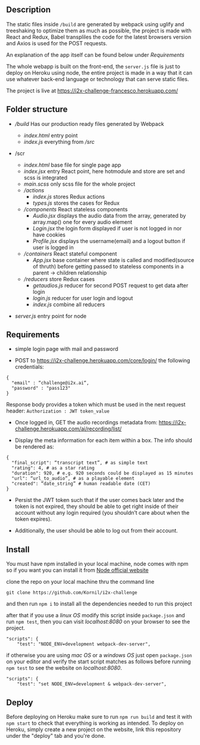 ## Description

The static files inside `/build` are generated by webpack using uglify and treeshaking to optimize them as much as possible, the project is made with React and Redux, Babel transpliles the code for the latest browsers version and Axios is used for the POST requests.

An explanation of the app itself can be found below under *Requirements*

The whole webapp is built on the front-end, the `server.js` file is just to deploy on Heroku using node, the entire project is made in a way that it can use whatever back-end language or technology that can serve static files.

The project is live at https://i2x-challenge-francesco.herokuapp.com/

## Folder structure

* */build* Has our production ready files generated by Webpack
  * *index.html* entry point
  * *index.js* everything from */src*
* /scr
  * *index.html* base file for single page app
  * *index.jsx* entry React point, here hotmodule and store are set and scss is integrated 
  * *main.scss* only scss file for the whole project
  * */actions* 
    * *index.js* stores Redux actions
    * *types.js* stores the cases for Redux
  * */components* React stateless components
    * *Audio.jsx* displays the audio data from the array, generated by array.map() one for every audio element
    * *Login.jsx* the login form displayed if user is not logged in nor have cookies
    * *Profile.jsx* displays the username(email) and a logout button if user is logged in
  * */containers* React stateful component
    * *App.jsx* base container where state is called and modified(source of thruth) before getting passed to stateless components in a parent -> children relationship
  * */reducers* store Redux cases
    * *getaudios.js* reducer for second POST request to get data after login
    * *login.js* reducer for user login and logout
    * *index.js* combine all reducers

* *server.js* entry point for node


## Requirements

* simple login page with mail and password

* POST to https://i2x-challenge.herokuapp.com/core/login/ the following credentials:

```
{
  "email" : “challenge@i2x.ai“,
  "password" : "pass123"
}
```

Response body provides a token which must be used in the next request header:
`Authorization : JWT token_value`

* Once logged in, GET the audio recordings metadata from: https://i2x-challenge.herokuapp.com/ai/recording/list/

* Display the meta information for each item within a box. The info should be rendered as:
```
{
  "final_script": “transcript text”, # as simple text
  "rating": 4, # as a star rating
  "duration": 920, # e.g. 920 seconds could be displayed as 15 minutes
  "url": “url_to_audio”, # as a playable element
  "created": “date_string” # human readable date (CET)
}
```

* Persist the JWT token such that if the user comes back later and the token is not expired, they should be able to get right inside of their account without any login required (you shouldn’t care about when the token expires).

* Additionally, the user should be able to log out from their account.


## Install
You must have npm installed in your local machine, node comes with npm so if you want you can install it from [Node official website](https://nodejs.org/en/)

clone the repo on your local machine thru the command line

`git clone https://github.com/Kornil/i2x-challenge`

and then run `npm i` to install all the dependencies needed to run this project

after that if you use a *linux OS* modify this script inside `package.json` and run `npm test`, then you can visit _localhost:8080_ on your browser to see the project.

```
"scripts": {
    "test": "NODE_ENV=development webpack-dev-server",
```

if otherwise you are using *mac OS* or a *windows OS* just open `package.json` on your editor and verify the start script matches as follows before running `npm test` to see the website on _localhost:8080_.

```
"scripts": {
    "test": "set NODE_ENV=development & webpack-dev-server",
```

## Deploy

Before deploying on Heroku make sure to run `npm run build` and test it with `npm start` to check that everything is working as intended.
To deploy on Heroku, simply create a new project on the website, link this repository under the "deploy" tab and you're done.
